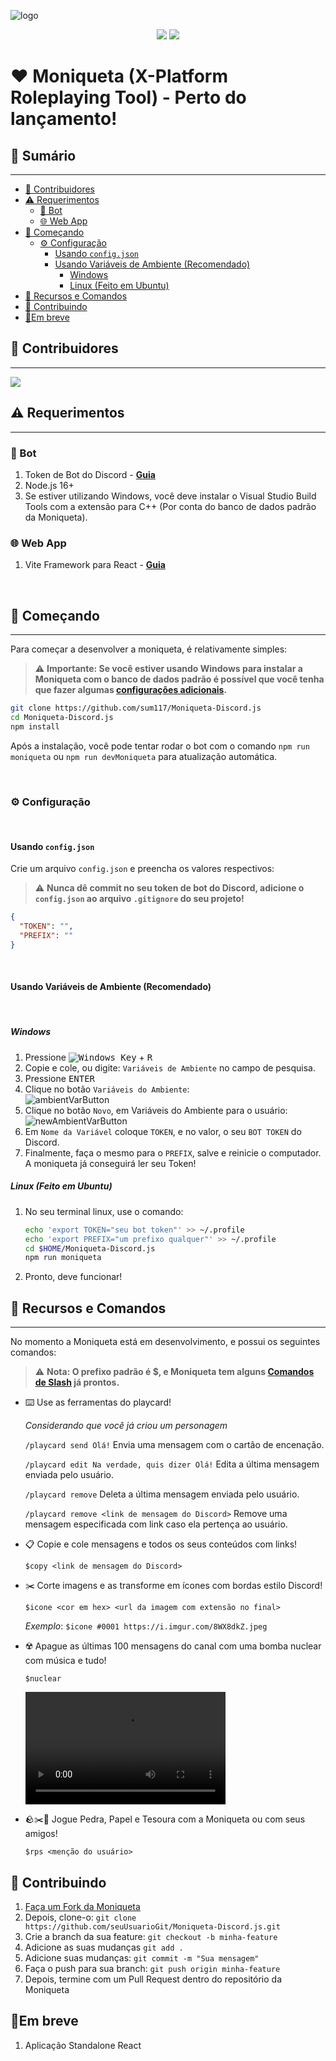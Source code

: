 ![logo](https://repository-images.githubusercontent.com/508305889/7f961e8d-b953-43ad-8a6f-18aaaabfc5d5)

<div align="center">
    <div>
        <img src="https://img.shields.io/github/stars/sum117/Moniqueta-Discord.js?style=for-the-badge&logo=apache%20spark&logoColor=e4e4e4">
        <a href="https://discord.sumserver.xyz" target="new">
            <img src="https://img.shields.io/discord/956439276357308446?logo=discord&style=for-the-badge&logoColor=e4e4e4&label=Server%20de%20Suporte">
        </a>
    </div>
</div>

# ❤️ Moniqueta (X-Platform Roleplaying Tool) - Perto do lançamento!

## 📖 Sumário

<hr/>

- [🫶 Contribuidores](#contribuidores)
- [⚠️ Requerimentos](#️-requerimentos)
  - [🤖 Bot](#-bot)
  - [🌐 Web App](#-web-app)
- [🚀 Começando](#-começando)
  - [⚙️ Configuração](#️-configuração)
    - [Usando `config.json`](#usando-configjson)
    - [Usando Variáveis de Ambiente (Recomendado)](#usando-variáveis-de-ambiente-recomendado)
      - [Windows](#windows)
      - [Linux (Feito em Ubuntu)](#linux-feito-em-ubuntu)
- [📝 Recursos e Comandos](#-recursos-e-comandos)
- [🤝 Contribuindo](#-contribuindo)
- [🚩Em breve](#em-breve)

## 🫶 Contribuidores

<hr/>
<a href="https://github.com/sum117/Moniqueta-Discord.js/graphs/contributors">
  <img src="https://contrib.rocks/image?repo=sum117/Moniqueta-Discord.js" />
</a>

## ⚠️ Requerimentos

<hr/>

### 🤖 Bot

1. Token de Bot do Discord - **[Guia](https://discordjs.guide/preparations/setting-up-a-bot-application.html#creating-your-bot)**
2. Node.js 16+
3. Se estiver utilizando Windows, você deve instalar o Visual Studio Build Tools com a extensão para C++ (Por conta do banco de dados padrão da Moniqueta).

### 🌐 Web App

1. Vite Framework para React - **[Guia](https://vitejs.dev/guide/)**

<br>

## 🚀 Começando

<hr/>

Para começar a desenvolver a moniqueta, é relativamente simples:

> ⚠️ **Importante: Se você estiver usando Windows para instalar a Moniqueta com o banco de dados padrão é possível que você tenha que fazer algumas [configurações adicionais](https://github.com/WiseLibs/better-sqlite3/blob/master/docs/troubleshooting.md#Windows).**

```sh
git clone https://github.com/sum117/Moniqueta-Discord.js
cd Moniqueta-Discord.js
npm install
```

Após a instalação, você pode tentar rodar o bot com o comando `npm run moniqueta` ou `npm run devMoniqueta` para atualização automática.

<br>

### ⚙️ Configuração

<br/>

#### Usando `config.json`

Crie um arquivo `config.json` e preencha os valores respectivos:

> ⚠️ **Nunca dê commit no seu token de bot do Discord, adicione o `config.json` ao arquivo `.gitignore` do seu projeto!**

```json
{
  "TOKEN": "",
  "PREFIX": ""
}
```

<br>

#### Usando Variáveis de Ambiente (Recomendado)

<br>

##### Windows

1. Pressione <kbd>![Windows Key][winlogo]</kbd> + <kbd> R </kbd>
2. Copie e cole, ou digite: `Variáveis de Ambiente` no campo de pesquisa.
3. Pressione <kbd>ENTER</kbd>
4. Clique no botão `Variáveis do Ambiente`: <br> ![ambientVarButton]
5. Clique no botão `Novo`, em Variáveis do Ambiente para o usuário: <br>![newAmbientVarButton]
6. Em `Nome da Variável` coloque `TOKEN`, e no valor, o seu `BOT TOKEN` do Discord.
7. Finalmente, faça o mesmo para o `PREFIX`, salve e reinicie o computador. A moniqueta já conseguirá ler seu Token!

[ambientvarbutton]: https://i.imgur.com/txsDXat.png
[winlogo]: https://i.imgur.com/LYwX4gY.png
[newambientvarbutton]: https://i.imgur.com/nDTq3fp.png

##### Linux (Feito em Ubuntu)

1. No seu terminal linux, use o comando:
   ```sh
   echo 'export TOKEN="seu bot token"' >> ~/.profile
   echo 'export PREFIX="um prefixo qualquer"' >> ~/.profile
   cd $HOME/Moniqueta-Discord.js
   npm run moniqueta
   ```
2. Pronto, deve funcionar!

## 📝 Recursos e Comandos

<hr/>
No momento a Moniqueta está em desenvolvimento, e possui os seguintes comandos:

> ⚠️ **Nota: O prefixo padrão é $, e Moniqueta tem alguns [Comandos de Slash](https://support.discord.com/hc/pt-br/articles/1500000368501-Slash-Commands-FAQ) já prontos.**

- ⌨️ Use as ferramentas do playcard!

  _Considerando que você já criou um personagem_

  `/playcard send Olá!` Envia uma mensagem com o cartão de encenação.

  `/playcard edit Na verdade, quis dizer Olá!` Edita a última mensagem enviada pelo usuário.

  `/playcard remove` Deleta a última mensagem enviada pelo usuário.

  `/playcard remove <link de mensagem do Discord>` Remove uma mensagem especificada com link caso ela pertença ao usuário.

- 📋 Copie e cole mensagens e todos os seus conteúdos com links!

  `$copy <link de mensagem do Discord>`

- ✂️ Corte imagens e as transforme em ícones com bordas estilo Discord!

  `$icone <cor em hex> <url da imagem com extensão no final>`

  _Exemplo_: `$icone #0001 https://i.imgur.com/8WX8dkZ.jpeg`

- ☢️ Apague as últimas 100 mensagens do canal com uma bomba nuclear com música e tudo!

  `$nuclear`

  <video
        width="320"
        height="180"
        src="https://user-images.githubusercontent.com/75037449/178625069-a661d585-d22a-42cb-b680-7c35cce49345.mp4"
        type="video/mp4"
    />

- 🪨✂️🧻 Jogue Pedra, Papel e Tesoura com a Moniqueta ou com seus amigos!

  `$rps <menção do usuário>`

## 🤝 Contribuindo

1. [Faça um Fork da Moniqueta](https://github.com/sum117/Moniqueta-Discord.js/fork)
2. Depois, clone-o: `git clone https://github.com/seuUsuarioGit/Moniqueta-Discord.js.git`
3. Crie a branch da sua feature: `git checkout -b minha-feature`
4. Adicione as suas mudanças `git add .`
5. Adicione suas mudanças: `git commit -m "Sua mensagem"`
6. Faça o push para sua branch: `git push origin minha-feature`
7. Depois, termine com um Pull Request dentro do repositório da Moniqueta

## 🚩Em breve

1. Aplicação Standalone React
